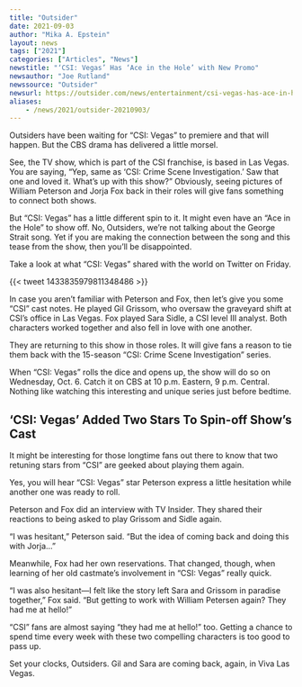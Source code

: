 ```yaml
---
title: "Outsider"
date: 2021-09-03
author: "Mika A. Epstein"
layout: news
tags: ["2021"]
categories: ["Articles", "News"]
newstitle: "‘CSI: Vegas’ Has ‘Ace in the Hole’ with New Promo"
newsauthor: "Joe Rutland"
newssource: "Outsider"
newsurl: https://outsider.com/news/entertainment/csi-vegas-has-ace-in-hole-new-promo/
aliases:
    - /news/2021/outsider-20210903/
---
```


Outsiders have been waiting for “CSI: Vegas” to premiere and that will happen. But the CBS drama has delivered a little morsel.

See, the TV show, which is part of the CSI franchise, is based in Las Vegas. You are saying, “Yep, same as ‘CSI: Crime Scene Investigation.’ Saw that one and loved it. What’s up with this show?” Obviously, seeing pictures of William Peterson and Jorja Fox back in their roles will give fans something to connect both shows.

But “CSI: Vegas” has a little different spin to it. It might even have an “Ace in the Hole” to show off. No, Outsiders, we’re not talking about the George Strait song. Yet if you are making the connection between the song and this tease from the show, then you’ll be disappointed.

Take a look at what “CSI: Vegas” shared with the world on Twitter on Friday.

{{< tweet 1433835979811348486 >}}

In case you aren’t familiar with Peterson and Fox, then let’s give you some “CSI” cast notes. He played Gil Grissom, who oversaw the graveyard shift at CSI’s office in Las Vegas. Fox played Sara Sidle, a CSI level III analyst. Both characters worked together and also fell in love with one another.

They are returning to this show in those roles. It will give fans a reason to tie them back with the 15-season “CSI: Crime Scene Investigation” series.

When “CSI: Vegas” rolls the dice and opens up, the show will do so on Wednesday, Oct. 6. Catch it on CBS at 10 p.m. Eastern, 9 p.m. Central. Nothing like watching this interesting and unique series just before bedtime.

## ‘CSI: Vegas’ Added Two Stars To Spin-off Show’s Cast

It might be interesting for those longtime fans out there to know that two retuning stars from “CSI” are geeked about playing them again.

Yes, you will hear “CSI: Vegas” star Peterson express a little hesitation while another one was ready to roll.

Peterson and Fox did an interview with TV Insider. They shared their reactions to being asked to play Grissom and Sidle again.

“I was hesitant,” Peterson said. “But the idea of coming back and doing this with Jorja…”

Meanwhile, Fox had her own reservations. That changed, though, when learning of her old castmate’s involvement in “CSI: Vegas” really quick.

“I was also hesitant—I felt like the story left Sara and Grissom in paradise together,” Fox said. “But getting to work with William Petersen again? They had me at hello!”

“CSI” fans are almost saying “they had me at hello!” too. Getting a chance to spend time every week with these two compelling characters is too good to pass up.

Set your clocks, Outsiders. Gil and Sara are coming back, again, in Viva Las Vegas.
